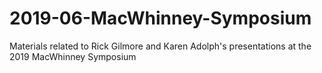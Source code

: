 # 2019-06-MacWhinney-Symposium
Materials related to Rick Gilmore and Karen Adolph's presentations at the 2019 MacWhinney Symposium
